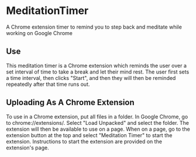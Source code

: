 # MeditationTimer
A Chrome extension timer to remind you to step back and meditate while working on Google Chrome

## Use 
This meditation timer is a Chrome extension which reminds the user over a set interval of time to take a break and let their mind rest. The user first sets a time interval, then clicks "Start", and then they will then be reminded repeatedly after that time runs out. 

## Uploading As A Chrome Extension 

To use in a Chrome extension, put all files in a folder. In Google Chrome, go to chrome://extensions/. Select "Load Unpacked" and select the folder. The extension will then be available to use on a page. When on a page, go to the extension button at the top and select "Meditation Timer" to start the extension. Instructions to start the extension are provided on the extension's page. 
